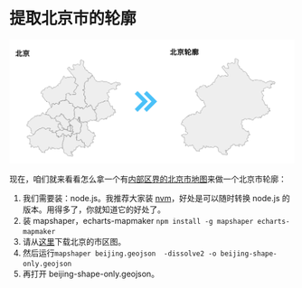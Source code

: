 # 提取北京市的轮廓

![screenshot](image/beijing.png)

现在，咱们就来看看怎么拿一个有[内部区界的北京市地图](https://github.com/echarts-maps/echarts-china-cities-js/blob/master/geojson/shape-with-internal-borders/beijing.geojson)来做一个北京市轮廓：

1. 我们需要装：node.js。我推荐大家装 [nvm](https://github.com/nvm-sh/nvm)，好处是可以随时转换 node.js 的版本。用得多了，你就知道它的好处了。
1. 装 mapshaper，echarts-mapmaker ```npm install -g mapshaper echarts-mapmaker```
1. 请从[这里](https://raw.githubusercontent.com/echarts-maps/echarts-china-cities-js/master/geojson/shape-with-internal-borders/beijing.geojson)下载北京的市区图。
1. 然后运行```mapshaper beijing.geojson  -dissolve2 -o beijing-shape-only.geojson```
1. 再打开 beijing-shape-only.geojson。